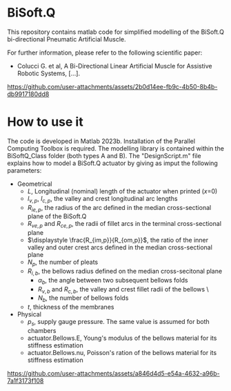 # BiSoft.Q
This repository contains matlab code for simplified modelling of the BiSoft.Q bi-directional Pneumatic Artificial Muscle.

For further information, please refer to the following scientific paper:

- Colucci G. et al, A Bi-Directional Linear Artificial Muscle for Assistive Robotic Systems, [...].


https://github.com/user-attachments/assets/2b0d14ee-fb9c-4b50-8b4b-db9917180dd8

# How to use it

The code is developed in Matlab 2023b. Installation of the Parallel Computing Toolbox is required. The modelling library is contained within the BiSoftQ_Class folder (both types A and B). The "DesignScript.m" file explains how to model a BiSoft.Q actuator by giving as imput the following parameters:
- Geometrical
  - $L$, Longitudinal (nominal) length of the actuator when printed ($x=$0)
  - $l_{v,p}$, $l_{c,p}$, the valley and crest longitudinal arc lengths
  - $R_{ie,p}$, the radius of the arc defined in the median cross-sectional plane of the BiSoft.Q
  - $R_{ve,p}$ and $R_{ce,p}$, the radii of fillet arcs in the terminal cross-sectional plane
  - $\displaystyle \frac{R_{im,p}}{R_{om,p}}$, the ratio of the inner valley and outer crest arcs defined in the median cross-sectional plane
  - $N_{p}$, the number of pleats
  - $R_{i,b}$, the bellows radius defined on the median cross-secitonal plane 
	- $\alpha_{b}$, the angle between two subsequent bellows folds
	- $R_{v,b}$ and $R_{c,b}$, the valley and crest fillet radii of the bellows \\ 
	- $N_b$, the number of bellows folds
  - $t$, thickness of the membranes
- Physical
  - $p_{s}$, supply gauge pressure. The same value is assumed for both chambers
  - actuator.Bellows.E, Young's modulus of the bellows material for its stiffness estimation
  - actuator.Bellows.nu, Poisson's ration of the bellows material for its stiffness estimation

https://github.com/user-attachments/assets/a846d4d5-e54a-4632-a96b-7a1f3173f108

